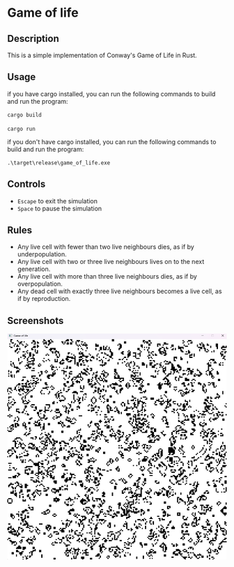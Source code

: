 # Game of life

## Description

This is a simple implementation of Conway's Game of Life in Rust.

## Usage

if you have cargo installed, you can run the following commands to build and run the program:

```
cargo build

cargo run 
```

if you don't have cargo installed, you can run the following commands to build and run the program:

```
.\target\release\game_of_life.exe
```

## Controls

- `Escape` to exit the simulation
- `Space` to pause the simulation

## Rules

- Any live cell with fewer than two live neighbours dies, as if by underpopulation.
- Any live cell with two or three live neighbours lives on to the next generation.
- Any live cell with more than three live neighbours dies, as if by overpopulation.
- Any dead cell with exactly three live neighbours becomes a live cell, as if by reproduction.

## Screenshots

![img.png](img.png)